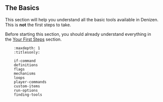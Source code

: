 The Basics
----------

This section will help you understand all the basic tools available in Denizen. This is **not** the first steps to take.

Before starting this section, you should already understand everything in the [Your First Steps](/guides/first-steps/index) section.

``` toctree::
    :maxdepth: 1
    :titlesonly:

    if-command
    definitions
    flags
    mechanisms
    loops
    player-commands
    custom-items
    run-options
    finding-tools
```
